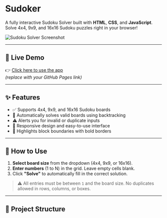 # Sudoker


A fully interactive Sudoku Solver built with **HTML**, **CSS**, and **JavaScript**. Solve 4x4, 9x9, and 16x16 Sudoku puzzles right in your browser!

![Sudoku Solver Screenshot](./screenshot.png) <!-- Replace with actual screenshot -->

---

## 🚀 Live Demo

👉 [Click here to use the app](https://yourusername.github.io/sudoku-solver)  
*(replace with your GitHub Pages link)*

---

## ✨ Features

- ✅ Supports 4x4, 9x9, and 16x16 Sudoku boards
- 🧠 Automatically solves valid boards using backtracking
- ⚠️ Alerts you for invalid or duplicate inputs
- 📱 Responsive design and easy-to-use interface
- 🧩 Highlights block boundaries with bold borders

---

## 🔧 How to Use

1. **Select board size** from the dropdown (4x4, 9x9, or 16x16).
2. **Enter numbers** (1 to N) in the grid. Leave empty cells blank.
3. Click **"Solve"** to automatically fill in the correct solution.

> ⚠️ All entries must be between `1` and the board size. No duplicates allowed in rows, columns, or boxes.

---

## 📁 Project Structure

